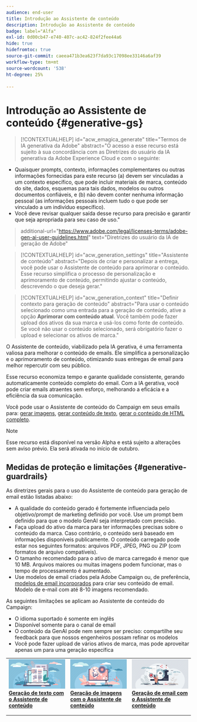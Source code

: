 ```yaml
---
audience: end-user
title: Introdução ao Assistente de conteúdo
description: Introdução ao Assistente de conteúdo
badge: label="Alfa"
exl-id: 0d00cb47-e740-407c-ac42-824f2fee44a6
hide: true
hidefromtoc: true
source-git-commit: caeea471b3ea623f7da93c17098ee33146a6af39
workflow-type: tm+mt
source-wordcount: '538'
ht-degree: 25%

---
```


# Introdução ao Assistente de conteúdo {#generative-gs}


>[!CONTEXTUALHELP]
>id="acw_emagica_generate"
>title="Termos de IA generativa da Adobe"
>abstract="O acesso a esse recurso está sujeito à sua concordância com as Diretrizes do usuário da IA generativa da Adobe Experience Cloud e com o seguinte:
* Quaisquer prompts, contexto, informações complementares ou outras informações fornecidas para este recurso (a) devem ser vinculadas a um contexto específico, que pode incluir materiais de marca, conteúdo do site, dados, esquemas para tais dados, modelos ou outros documentos confiáveis, e (b) não devem conter nenhuma informação pessoal (as informações pessoais incluem tudo o que pode ser vinculado a um indivíduo específico).
* Você deve revisar qualquer saída desse recurso para precisão e garantir que seja apropriada para seu caso de uso.&quot;
>additional-url=&quot;https://www.adobe.com/legal/licenses-terms/adobe-gen-ai-user-guidelines.html&quot; text=&quot;Diretrizes do usuário da IA de geração de Adobe&quot;


>[!CONTEXTUALHELP]
>id="acw_generation_settings"
>title="Assistente de conteúdo"
>abstract="Depois de criar e personalizar a entrega, você pode usar o Assistente de conteúdo para aprimorar o conteúdo. Esse recurso simplifica o processo de personalização e aprimoramento de conteúdo, permitindo ajustar o conteúdo, descrevendo o que deseja gerar."


>[!CONTEXTUALHELP]
>id="acw_generation_context"
>title="Definir contexto para geração de conteúdo"
>abstract="Para usar o conteúdo selecionado como uma entrada para a geração de conteúdo, ative a opção **Aprimorar com conteúdo atual**. Você também pode fazer upload dos ativos da sua marca e usá-los como fonte de conteúdo. Se você não usar o conteúdo selecionado, será obrigatório fazer o upload e selecionar os ativos de marca."

O Assistente de conteúdo, viabilizado pela IA gerativa, é uma ferramenta valiosa para melhorar o conteúdo de emails. Ele simplifica a personalização e o aprimoramento de conteúdo, otimizando suas entregas de email para melhor repercutir com seu público.

Esse recurso economiza tempo e garante qualidade consistente, gerando automaticamente conteúdo completo do email. Com a IA gerativa, você pode criar emails atraentes sem esforço, melhorando a eficácia e a eficiência da sua comunicação.


Você pode usar o Assistente de conteúdo do Campaign em seus emails para: [gerar imagens](generative-image.md), [gerar conteúdo de texto](generative-content.md), [gerar o conteúdo de HTML completo](generative-email.md).

>[!NOTE]
>
>Esse recurso está disponível na versão Alpha e está sujeito a alterações sem aviso prévio. Ela será ativada no início de outubro.

## Medidas de proteção e limitações {#generative-guardrails}

As diretrizes gerais para o uso do Assistente de conteúdo para geração de email estão listadas abaixo:

* A qualidade do conteúdo gerado é fortemente influenciada pelo objetivo/prompt de marketing definido por você. Use um prompt bem definido para que o modelo GenAI seja interpretado com precisão. 
* Faça upload do ativo da marca para ter informações precisas sobre o conteúdo da marca. Caso contrário, o conteúdo será baseado em informações disponíveis publicamente. O conteúdo carregado pode estar nos seguintes formatos: arquivos PDF, JPEG, PNG ou ZIP (com formatos de arquivo compatíveis).
* O tamanho recomendado para o ativo de marca carregado é menor que 10 MB. Arquivos maiores ou muitas imagens podem funcionar, mas o tempo de processamento é aumentado.
* Use modelos de email criados pela Adobe Campaign ou, de preferência, [modelos de email incorporados](../email/create-email-templates.md) para criar seu conteúdo de email. Modelo de e-mail com até 8-10 imagens recomendado.


As seguintes limitações se aplicam ao Assistente de conteúdo do Campaign:

* O idioma suportado é somente em inglês
* Disponível somente para o canal de email
* O conteúdo da GenAI pode nem sempre ser preciso: compartilhe seu feedback para que nossos engenheiros possam refinar os modelos
* Você pode fazer upload de vários ativos de marca, mas pode aproveitar apenas um para uma geração específica



<table style="table-layout:fixed"><tr style="border: 0;">
<td>
<a href="generative-content.md">
<img alt="Geração de texto" src="assets/do-not-localize/text-genai.jpeg">
</a>
<div>
<a href="generative-content.md"><strong>Geração de texto com o Assistente de conteúdo</strong></a>
</div>
<p>
</td>
<td>
<a href="generative-image.md">
<img alt="Geração de imagem" src="assets/do-not-localize/image-genai.jpeg">
</a>
<div><a href="generative-image.md"><strong>Geração de imagens com o Assistente de conteúdo</strong>
</div>
<p>
</td>
<td>
<a href="generative-email.md">
<img alt="Geração de email" src="assets/do-not-localize/email-genai.jpeg">
</a>
<div>
<a href="generative-email.md"><strong>Geração de email com o Assistente de conteúdo</strong></a>
</div>
<p></td>
</tr></table>
